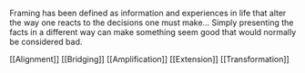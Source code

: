 Framing has been defined as information and experiences in life that alter the way one reacts to the decisions one must make... Simply presenting the facts in a different way can make something seem good that would normally be considered bad.

[[Alignment]]
[[Bridging]]
[[Amplification]]
[[Extension]]
[[Transformation]]